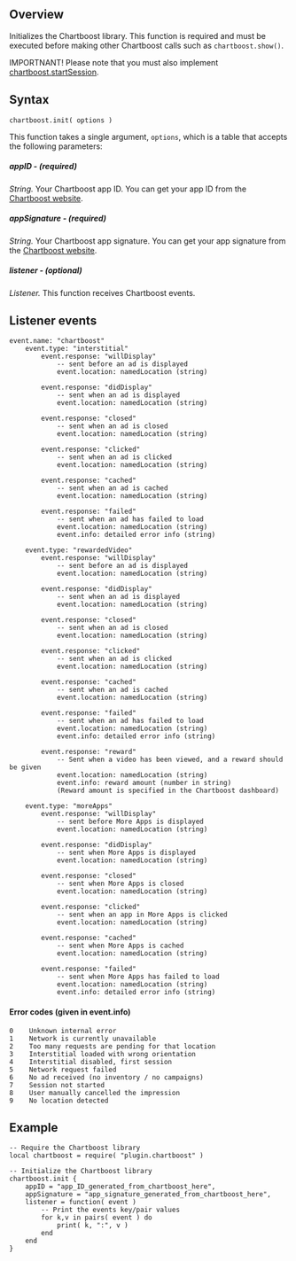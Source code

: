 ## Overview

Initializes the Chartboost library. This function is required and must be executed before making other Chartboost calls such as `chartboost.show()`.

IMPORTNANT! Please note that you must also implement [chartboost.startSession](https://github.com/swipeware/CoronaChartboostPlugin/tree/modernized/docs/startSession.markdown).

## Syntax

```
chartboost.init( options )
```

This function takes a single argument, `options`, which is a table that accepts the following parameters:

##### appID - (required)

*String.* Your Chartboost app ID. You can get your app ID from the [Chartboost website](https://www.chartboost.com).

##### appSignature - (required)

*String.* Your Chartboost app signature. You can get your app signature from the [Chartboost website](https://www.chartboost.com).

##### listener - (optional)

*Listener.* This function receives Chartboost events.

## Listener events


```
event.name: "chartboost"
    event.type: "interstitial"
        event.response: "willDisplay"
            -- sent before an ad is displayed
            event.location: namedLocation (string)
            
        event.response: "didDisplay"
            -- sent when an ad is displayed
            event.location: namedLocation (string)
            
        event.response: "closed"
            -- sent when an ad is closed
            event.location: namedLocation (string)
            
        event.response: "clicked"
            -- sent when an ad is clicked
            event.location: namedLocation (string)       
            
        event.response: "cached"
            -- sent when an ad is cached
            event.location: namedLocation (string)
            
        event.response: "failed"                    
            -- sent when an ad has failed to load
            event.location: namedLocation (string)
            event.info: detailed error info (string)

    event.type: "rewardedVideo"
        event.response: "willDisplay"            
            -- sent before an ad is displayed
            event.location: namedLocation (string)
            
        event.response: "didDisplay"
            -- sent when an ad is displayed
            event.location: namedLocation (string)
            
        event.response: "closed"
            -- sent when an ad is closed
            event.location: namedLocation (string)
            
        event.response: "clicked"
            -- sent when an ad is clicked
            event.location: namedLocation (string)
            
        event.response: "cached"
            -- sent when an ad is cached
            event.location: namedLocation (string)
            
        event.response: "failed"
            -- sent when an ad has failed to load
            event.location: namedLocation (string)
            event.info: detailed error info (string)
            
        event.response: "reward" 
            -- Sent when a video has been viewed, and a reward should be given
            event.location: namedLocation (string)
            event.info: reward amount (number in string)
            (Reward amount is specified in the Chartboost dashboard)

    event.type: "moreApps"
        event.response: "willDisplay"
            -- sent before More Apps is displayed
            event.location: namedLocation (string)
            
        event.response: "didDisplay"
            -- sent when More Apps is displayed
            event.location: namedLocation (string)
            
        event.response: "closed"
            -- sent when More Apps is closed
            event.location: namedLocation (string)
            
        event.response: "clicked"
            -- sent when an app in More Apps is clicked
            event.location: namedLocation (string)
            
        event.response: "cached"
            -- sent when More Apps is cached
            event.location: namedLocation (string)
            
        event.response: "failed"
            -- sent when More Apps has failed to load
            event.location: namedLocation (string)
            event.info: detailed error info (string)

```
  
#### Error codes (given in event.info)

```
0    Unknown internal error
1    Network is currently unavailable
2    Too many requests are pending for that location
3    Interstitial loaded with wrong orientation
4    Interstitial disabled, first session
5    Network request failed
6    No ad received (no inventory / no campaigns)
7    Session not started
8    User manually cancelled the impression
9    No location detected

```
  
## Example

```
-- Require the Chartboost library
local chartboost = require( "plugin.chartboost" )

-- Initialize the Chartboost library
chartboost.init {
    appID = "app_ID_generated_from_chartboost_here",
    appSignature = "app_signature_generated_from_chartboost_here",  
    listener = function( event )
        -- Print the events key/pair values
        for k,v in pairs( event ) do
            print( k, ":", v )
        end
    end
}
```